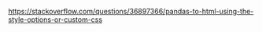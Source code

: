 <https://stackoverflow.com/questions/36897366/pandas-to-html-using-the-style-options-or-custom-css>

